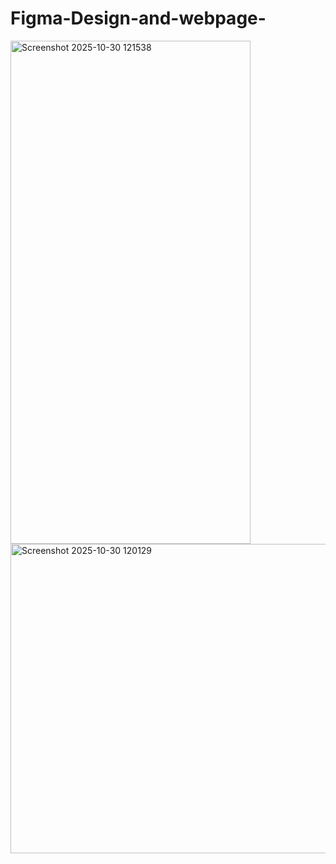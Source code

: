# Figma-Design-and-webpage-
<img width="384" height="805" alt="Screenshot 2025-10-30 121538" src="https://github.com/user-attachments/assets/6da03f0e-b7ed-4a20-ae5c-6a46614e2913" /></br>
<img width="814" height="495" alt="Screenshot 2025-10-30 120129" src="https://github.com/user-attachments/assets/96ed68fb-18a3-4b58-ad72-14de258ddc42" />
